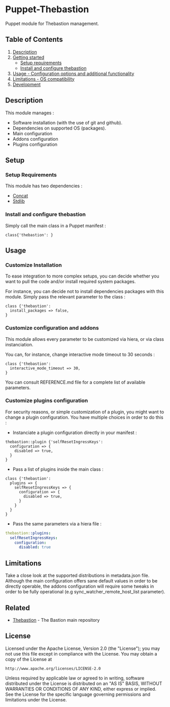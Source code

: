 Puppet-Thebastion
=================

Puppet module for Thebastion management.

## Table of Contents

1. [Description](#description)
2. [Getting started](#setup)
    * [Setup requirements](#setup-requirements)
    * [Install and configure thebastion](#install-and-configure-thebastion)
3. [Usage - Configuration options and additional functionality](#usage)
4. [Limitations - OS compatibility](#limitations)
5. [Development](#development)

## Description

This module manages :
* Software installation (with the use of git and github).
* Dependencies on supported OS (packages).
* Main configuration
* Addons configuration
* Plugins configuration

## Setup

### Setup Requirements

This module has two dependencies :
* [Concat](https://forge.puppet.com/modules/puppetlabs/concat)
* [Stdlib](https://forge.puppet.com/modules/puppetlabs/stdlib)

### Install and configure thebastion

Simply call the main class in a Puppet manifest :

```puppet
class{'thebastion': }
```

## Usage

### Customize Installation

To ease integration to more complex setups, you can decide whether you want to
pull the code and/or install required system packages.

For instance, you can decide not to install dependencies packages with this
module. Simply pass the relevant parameter to the class :
```puppet
class {'thebastion':
  install_packages => false,
}
```

### Customize configuration and addons

This module allows every parameter to be customized via hiera, or via class
instanciation.

You can, for instance, change interactive mode timeout to 30 seconds :

```puppet
class {'thebastion':
  interactive_mode_timeout => 30,
}
```

You can consult REFERENCE.md file for a complete list of available parameters.

### Customize plugins configuration

For security reasons, or simple customization of a plugin, you might want to
change a plugin configuration.
You have multiple choices in order to do this :

* Instanciate a plugin configuration directly in your manifest :

```puppet
thebastion::plugin {'selfResetIngressKeys':
  configuration => {
    disabled => true,
  }
}
```

* Pass a list of plugins inside the main class :

```puppet
class {'thebastion':
  plugins => {
    selfResetIngressKeys => {
      configuration => {
        disabled => true,
      }
    }
  }
}
```

* Pass the same parameters via a hiera file :

```yaml
thebastion::plugins:
  selfResetIngressKeys:
    configuration:
      disabled: true
```

## Limitations

Take a close look at the supported distributions in metadata.json file.
Although the main configuration offers sane default values in order to be
directly operable, the addons configuration will require some tweaks in order
to be fully operational (e.g sync_watcher_remote_host_list parameter).

## Related

- [Thebastion](https://github.com/ovh/the-bastion) - The Bastion main repository

## License

Licensed under the Apache License, Version 2.0 (the "License");
you may not use this file except in compliance with the License.
You may obtain a copy of the License at

    http://www.apache.org/licenses/LICENSE-2.0

Unless required by applicable law or agreed to in writing, software
distributed under the License is distributed on an "AS IS" BASIS,
WITHOUT WARRANTIES OR CONDITIONS OF ANY KIND, either express or implied.
See the License for the specific language governing permissions and
limitations under the License.
